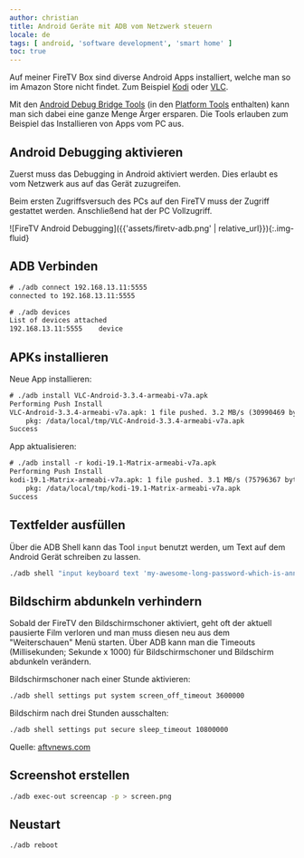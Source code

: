 ```yaml
---
author: christian
title: Android Geräte mit ADB vom Netzwerk steuern
locale: de
tags: [ android, 'software development', 'smart home' ]
toc: true
---
```


Auf meiner FireTV Box sind diverse Android Apps installiert, welche man so
im Amazon Store nicht findet. Zum Beispiel [Kodi][kodi] oder [VLC][vlc].

Mit den [Android Debug Bridge Tools][adb] (in den [Platform Tools][platools] enthalten)
kann man sich dabei eine ganze Menge Ärger ersparen. Die Tools erlauben
zum Beispiel das Installieren von Apps vom PC aus.

[kodi]: https://kodi.tv/download/android
[vlc]: https://www.videolan.org/vlc/download-android.html
[platools]: https://developer.android.com/studio/releases/platform-tools
[adb]: https://developer.android.com/studio/command-line/adb

## Android Debugging aktivieren

Zuerst muss das Debugging in Android aktiviert werden. Dies erlaubt es vom Netzwerk
aus auf das Gerät zuzugreifen.

Beim ersten Zugriffsversuch des PCs auf den FireTV muss
der Zugriff gestattet werden. Anschließend hat der PC Vollzugriff.

![FireTV Android Debugging]({{'assets/firetv-adb.png' | relative_url}}){:.img-fluid}

## ADB Verbinden

```txt
# ./adb connect 192.168.13.11:5555
connected to 192.168.13.11:5555
```

```txt
# ./adb devices
List of devices attached
192.168.13.11:5555    device
```

## APKs installieren

Neue App installieren:

```txt
# ./adb install VLC-Android-3.3.4-armeabi-v7a.apk 
Performing Push Install
VLC-Android-3.3.4-armeabi-v7a.apk: 1 file pushed. 3.2 MB/s (30990469 bytes in 9.174s)
    pkg: /data/local/tmp/VLC-Android-3.3.4-armeabi-v7a.apk
Success
```

App aktualisieren:

```txt
# ./adb install -r kodi-19.1-Matrix-armeabi-v7a.apk 
Performing Push Install
kodi-19.1-Matrix-armeabi-v7a.apk: 1 file pushed. 3.1 MB/s (75796367 bytes in 23.594s)
    pkg: /data/local/tmp/kodi-19.1-Matrix-armeabi-v7a.apk
Success
```

## Textfelder ausfüllen

Über die ADB Shell kann das Tool `input` benutzt werden, um Text auf dem Android Gerät
schreiben zu lassen.

```sh
./adb shell "input keyboard text 'my-awesome-long-password-which-is-annoying-to-type'"
```

## Bildschirm abdunkeln verhindern

Sobald der FireTV den Bildschirmschoner aktiviert, geht oft der aktuell pausierte Film
verloren und man muss diesen neu aus dem "Weiterschauen" Menü starten. Über ADB kann man
die Timeouts (Millisekunden; Sekunde x 1000) für Bildschirmschoner und Bildschirm abdunkeln verändern.

Bildschirmschoner nach einer Stunde aktivieren:

```sh
./adb shell settings put system screen_off_timeout 3600000
```

Bildschirm nach drei Stunden ausschalten:

```sh
./adb shell settings put secure sleep_timeout 10800000
```

Quelle: [aftvnews.com](https://www.aftvnews.com/how-to-set-custom-sleep-or-screensaver-times-on-the-amazon-fire-tv-or-stick-without-root/)

## Screenshot erstellen

```sh
./adb exec-out screencap -p > screen.png
```

## Neustart

```sh
./adb reboot
```
